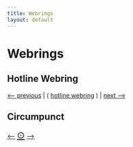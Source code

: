```yaml
---
title: Webrings
layout: default
---
```


# Webrings

## Hotline Webring

[<-- previous](https://hotlinewebring.club/hen/previous) | ( [hotline webring](https://hotlinewebring.club/) ) | [next -->](https://hotlinewebring.club/hen/next)

## Circumpunct

<p><a href="https://circumpunct.xyz/prev"><--</a> <a style="font-size: 22px;" href="https://circumpunct.xyz">&#8857;</a> <a href="https://circumpunct.xyz/next"> --></a></p>